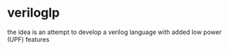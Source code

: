 # veriloglp
the idea is an attempt to develop a verilog language with added low power (UPF) features
